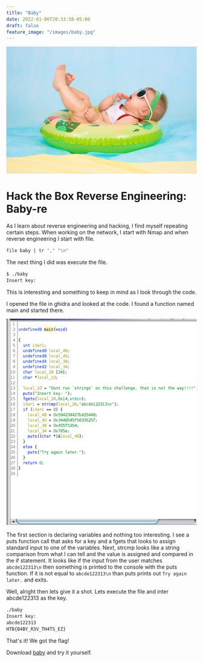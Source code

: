 ```yaml
---
title: "Baby"
date: 2022-01-06T20:33:58-05:00
draft: false
feature_image: "/images/baby.jpg"
---
```


![baby](images/baby.jpg)

# Hack the Box Reverse Engineering: Baby-re

As I learn about reverse engineering and hacking, I find myself repeating certain
steps. When working on the network, I start with Nmap and when reverse engineering
I start with file.

```bash
file baby | tr "," "\n"
```

The next thing I did was execute the file. 

```bash
$ ./baby     
Insert key:
```

This is interesting and something to keep in mind as I look through the code.

I opened the file in ghidra and looked at the code. I found a function named main
and started there.

![main](images/main.png)

The first section is declaring variables and nothing too interesting. I see a
puts function call that asks for a key and a fgets that looks to assign standard
input to one of the variables. Next, strcmp looks like a string comparison from
what I can tell and the value is assigned and compared in the if statement.
It looks like if the input from the user matches `abcde122313\n` then something
is printed to the console with the puts function. If it is not equal to `abcde122313\n`
than puts prints out `Try again later.` and exits.

Well, alright then lets give it a shot. Lets execute the file and inter abcde122313
as the key.

```bash
./baby
Insert key:
abcde122313
HTB{B4BY_R3V_TH4TS_EZ}
```

That's it! We got the flag!

Download [baby](baby) and try it yourself.
